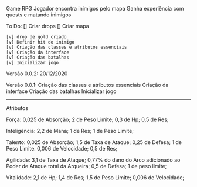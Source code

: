 Game RPG 
    Jogador encontra inimigos pelo mapa
    Ganha experiência com quests e matando inimigos


To Do:
    [] Criar drops
    [] Criar mapa

    [v] drop de gold criado
    [v] Definir hit do inimigo
    [v] Criação das classes e atributos essenciais
    [v] Criação da interface
    [v] Criação das batalhas
    [v] Inicializar jogo

Versão 0.0.2:
    20/12/2020


Versão 0.0.1:
    Criação das classes e atributos essenciais
    Criação da interface
    Criação das batalhas
    Inicializar jogo

-----------------------------------------------------------

Atributos

Força:
    0,025 de Absorção;
    2 de Peso Limite;
    0,3 de Hp;
    0,5 de Res;

Inteligência:
    2,2 de Mana;
    1 de Res;
    1 de Peso Limite;

Talento:
    0,025 de Absorção;
    1,5 de Taxa de Ataque;
    0,25 de Defesa;
    1 de Peso Limite.
    0,006 de Velocidade;
    0,5 de Res;

Agilidade:
    3,1 de Taxa de Ataque;
    0,77% do dano do Arco adicionado ao Poder de Ataque total da Arqueira;
    0,5 de Defesa;
    1 de peso limite;

Vitalidade:
    2,1 de Hp;
    1,4 de Res;
    1,5 de Peso Limite;
    0,006 de Velocidade;





